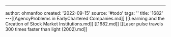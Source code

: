 ---
author: ohmanfoo
created: '2022-09-15'
source: '#todo'
tags: ''
title: '1682'
---[[AgencyProblems in EarlyChartered Companies.md]]
[[Learning and the Creation of Stock Market Institutions.md]]
[[1682.md]]
[[Laser pulse travels 300 times faster than light (2002).md]]
